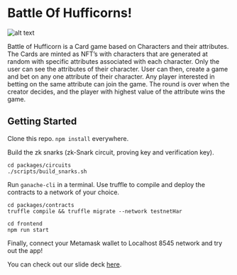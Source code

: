 # Battle Of Hufficorns!

![alt text](https://gateway.pinata.cloud/ipfs/QmUyJug219uqv9YSrNkksGUbkoXpkRjXUpobnLPj8izjca)

Battle of Hufficorn is a Card game based on Characters and their attributes. The Cards are minted as NFT’s with characters that are generated at random with specific attributes associated with each character. Only the user can see the attributes of their character. User can then, create a game and bet on any one attribute of their character. Any player interested in betting on the same attribute can join the game. The round is over when the creator decides, and the player with highest value of the attribute wins the game.

## Getting Started

Clone this repo. ```npm install``` everywhere.

Build the zk snarks (zk-Snark circuit, proving key and verification key).
```
cd packages/circuits
./scripts/build_snarks.sh
```

Run ```ganache-cli``` in a terminal. Use truffle to compile and deploy the contracts to a network of your choice. 

```
cd packages/contracts
truffle compile && truffle migrate --network testnetHar
```

```
cd frontend
npm run start
```

Finally, connect your Metamask wallet to Localhost 8545 network and try out the app!

You can check out our slide deck [here](https://docs.google.com/presentation/d/1eplkxSCV5jMHYFKnaNfVxd1ZfanmmyLxJ0uz9NGM7Bs/edit?usp=sharing).
